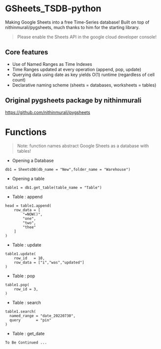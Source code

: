 # GSheets_TSDB-python
Making Google Sheets into a free Time-Series database! Built on top of nithinmurali/pygsheets, much thanks to him for the starting library.  

> Please enable the Sheets API in the google cloud developer console!

## Core features
- Use of Named Ranges as Time Indexes
- Time Ranges updated at every operation (append, pop, update)
- Querying data using date as key yields O(1) runtime (regardless of cell count) 
- Declarative naming scheme (sheets = databases, worksheets = tables)

## Original pygsheets package by nithinmurali
<https://github.com/nithinmurali/pygsheets>

# Functions
> Note: function names abstract Google Sheets as a database with tables!
- Opening a Database
```
db1 = SheetsDB(db_name = "New",folder_name = "Warehouse")
```

- Opening a table
```
table1 = db1.get_table(table_name = "Table")
```

- Table : append
```
head = table1.append(
    row_data = [
        "=NOW()",
        "one",
        "two",
        "thee"
    ]
)
```

- Table : update
```
table1.update(
    row_id   = 10,
    row_data = ["i","was","updated"]
)
```

- Table : pop
```
table1.pop(
    row_id = 3,
)
```

- Table : search 
```
table1.search(
  named_range = "date_20220730", 
  query       = "pin"
)
```

- Table : get_date 
```
To Be Continued ... 
```
